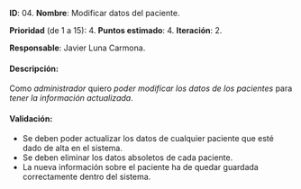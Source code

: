 **ID**: 04.
**Nombre**: Modificar datos del paciente.

**Prioridad** (de 1 a 15): 4.
**Puntos estimado**: 4.
**Iteración**: 2.

**Responsable**: Javier Luna Carmona.

#### Descripción:

Como _administrador_ quiero _poder modificar los datos de los pacientes_ para _tener la información actualizada_.

#### Validación:

*   Se deben poder actualizar los datos de cualquier paciente que esté dado de alta en el sistema.
*   Se deben eliminar los datos absoletos de cada paciente.
*   La nueva información sobre el paciente ha de quedar guardada correctamente dentro del sistema.